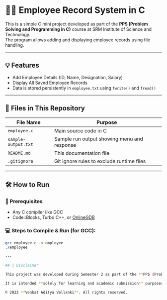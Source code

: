 # 👨‍💼 Employee Record System in C

This is a simple C mini project developed as part of the **PPS (Problem Solving and Programming in C)** course at SRM Institute of Science and Technology.  
The program allows adding and displaying employee records using file handling.

---

## 💡 Features

- Add Employee Details (ID, Name, Designation, Salary)
- Display All Saved Employee Records
- Data is stored persistently in `employee.txt` using `fwrite()` and `fread()`

---

## 📂 Files in This Repository

| File Name           | Purpose                                        |
|---------------------|------------------------------------------------|
| `employee.c`         | Main source code in C                         |
| `sample-output.txt`  | Sample run output showing menu and response   |
| `README.md`          | This documentation file                       |
| `.gitignore`         | Git ignore rules to exclude runtime files     |

---

## 🛠 How to Run

### 🧱 Prerequisites

- Any C compiler like GCC
- Code::Blocks, Turbo C++, or [OnlineGDB](https://www.onlinegdb.com/online_c_compiler)

### 💻 Steps to Compile & Run (for GCC):

```bash
gcc employee.c -o employee
./employee

---

## 📄 Disclaimer

This project was developed during Semester 2 as part of the **PPS (Problem Solving and Programming in C)** course. It implements basic file handling in C to manage employee records.

It is intended **solely for learning and academic submission** purposes and lacks data security or scalability features needed for real-world use.

© 2022 **Venkat Aditya Vellanki**. All rights reserved.

